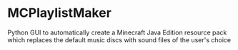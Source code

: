 # MCPlaylistMaker
Python GUI to automatically create a Minecraft Java Edition resource pack which replaces the default music discs with sound files of the user's choice
